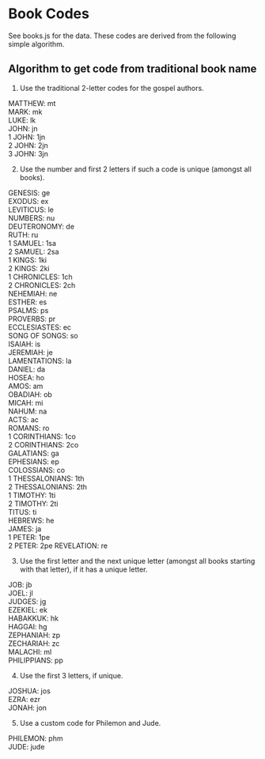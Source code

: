 # Book Codes

See books.js for the data. These codes are derived from the following simple algorithm.

## Algorithm to get code from traditional book name

1. Use the traditional 2-letter codes for the gospel authors.

MATTHEW: mt  
MARK: mk  
LUKE: lk  
JOHN: jn  
1 JOHN: 1jn  
2 JOHN: 2jn  
3 JOHN: 3jn  

2. Use the number and first 2 letters if such a code is unique (amongst all books).

GENESIS: ge  
EXODUS: ex  
LEVITICUS: le  
NUMBERS: nu  
DEUTERONOMY: de  
RUTH: ru  
1 SAMUEL: 1sa  
2 SAMUEL: 2sa  
1 KINGS: 1ki  
2 KINGS: 2ki  
1 CHRONICLES: 1ch  
2 CHRONICLES: 2ch  
NEHEMIAH: ne  
ESTHER: es  
PSALMS: ps  
PROVERBS: pr  
ECCLESIASTES: ec  
SONG OF SONGS: so  
ISAIAH: is  
JEREMIAH: je  
LAMENTATIONS: la  
DANIEL: da  
HOSEA: ho  
AMOS: am  
OBADIAH: ob  
MICAH: mi  
NAHUM: na  
ACTS: ac  
ROMANS: ro  
1 CORINTHIANS: 1co  
2 CORINTHIANS: 2co  
GALATIANS: ga  
EPHESIANS: ep  
COLOSSIANS: co  
1 THESSALONIANS: 1th  
2 THESSALONIANS: 2th  
1 TIMOTHY: 1ti  
2 TIMOTHY: 2ti  
TITUS: ti  
HEBREWS: he  
JAMES: ja  
1 PETER: 1pe  
2 PETER: 2pe 
REVELATION: re  

3. Use the first letter and the next unique letter (amongst all books starting with that letter),
if it has a unique letter.

JOB: jb  
JOEL: jl  
JUDGES: jg  
EZEKIEL: ek  
HABAKKUK: hk  
HAGGAI: hg  
ZEPHANIAH: zp  
ZECHARIAH: zc  
MALACHI: ml  
PHILIPPIANS: pp  

4. Use the first 3 letters, if unique.

JOSHUA: jos  
EZRA: ezr  
JONAH: jon  

5. Use a custom code for Philemon and Jude.

PHILEMON: phm  
JUDE: jude  